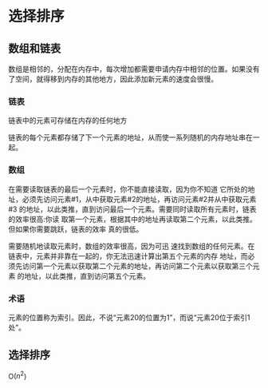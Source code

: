 # 选择排序

## 数组和链表

数组是相邻的，分配在内存中，每次增加都需要申请内存中相邻的位置。如果没有了空间，就得移到内存的其他地方，因此添加新元素的速度会很慢。

### 链表

链表中的元素可存储在内存的任何地方

链表的每个元素都存储了下一个元素的地址，从而使一系列随机的内存地址串在一起。

### 数组

在需要读取链表的最后一个元素时，你不能直接读取，因为你不知道 它所处的地址，必须先访问元素#1，从中获取元素#2的地址，再访问元素#2并从中获取元素#3 的地址，以此类推，直到访问最后一个元素。需要同时读取所有元素时，链表的效率很高:你读 取第一个元素，根据其中的地址再读取第二个元素，以此类推。但如果你需要跳跃，链表的效率 真的很低。

需要随机地读取元素时，数组的效率很高，因为可迅 速找到数组的任何元素。在链表中，元素并非靠在一起的，你无法迅速计算出第五个元素的内存 地址，而必须先访问第一个元素以获取第二个元素的地址，再访问第二个元素以获取第三个元素 的地址，以此类推，直到访问第五个元素。

### 术语

元素的位置称为索引。因此，不说“元素20的位置为1”，而说“元素20位于索引1处”。

## 选择排序

O($n^2$)
